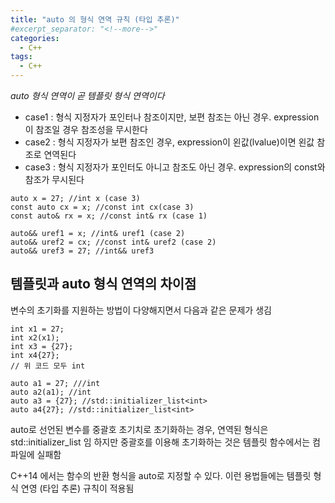 ```yaml
---
title: "auto 의 형식 연역 규칙 (타입 추론)"
#excerpt_separator: "<!--more-->"
categories:
  - C++
tags:
  - C++
---
```


*auto 형식 연역이 곧 템플릿 형식 연역이다*

* case1 : 형식 지정자가 포인터나 참조이지만, 보편 참조는 아닌 경우. expression이 참조일 경우 참조성을 무시한다
* case2 : 형식 지정자가 보편 참조인 경우, expression이 왼값(lvalue)이면 왼값 참조로 연역된다
* case3 : 형식 지정자가 포인터도 아니고 참조도 아닌 경우. expression의 const와 참조가 무시된다

```
auto x = 27; //int x (case 3)
const auto cx = x; //const int cx(case 3)
const auto& rx = x; //const int& rx (case 1)

auto&& uref1 = x; //int& uref1 (case 2)
auto&& uref2 = cx; //const int& uref2 (case 2)
auto&& uref3 = 27; //int&& uref3
```

## 템플릿과 auto 형식 연역의 차이점
변수의 초기화를 지원하는 방법이 다양해지면서 다음과 같은 문제가 생김

```
int x1 = 27;
int x2(x1);
int x3 = {27};
int x4{27};
// 위 코드 모두 int

auto a1 = 27; ///int
auto a2(a1); //int
auto a3 = {27}; //std::initializer_list<int>
auto a4{27}; //std::initializer_list<int>
```

auto로 선언된 변수를 중괄호 초기치로 초기화하는 경우, 연역된 형식은 std::initializer_list 임
하지만 중괄호를 이용해 초기화하는 것은 템플릿 함수에서는 컴파일에 실패함

C++14 에서는 함수의 반환 형식을 auto로 지정할 수 있다. 이런 용법들에는 템플릿 형식 연영 (타입 추론) 규칙이 적용됨
